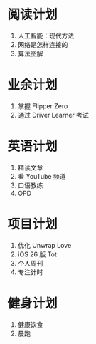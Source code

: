 # 阅读计划

1. 人工智能：现代方法
2. 网络是怎样连接的
3. 算法图解

# 业余计划

1. 掌握 Flipper Zero
2. 通过 Driver Learner 考试

# 英语计划

1. 精读文章
2. 看 YouTube 频道
3. 口语教练
4. OPD

# 项目计划

1. 优化 Unwrap Love
2. iOS 26 版 Tot
3. 个人周刊
4. 专注计时

# 健身计划

1. 健康饮食
2. 晨跑